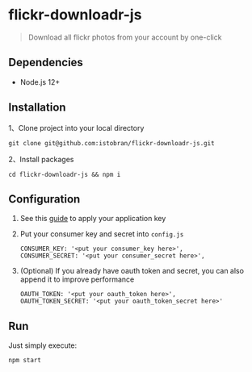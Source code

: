 # flickr-downloadr-js

> Download all flickr photos from your account by one-click

## Dependencies

* Node.js 12+

## Installation

1、Clone project into your local directory
```shell
git clone git@github.com:istobran/flickr-downloadr-js.git
```

2、Install packages
```shell
cd flickr-downloadr-js && npm i
```

## Configuration

1. See this [guide](https://www.flickr.com/services/api/misc.api_keys.html) to apply your application key  

2. Put your consumer key and secret into `config.js`
    ```shell script
    CONSUMER_KEY: '<put your consumer_key here>',
    CONSUMER_SECRET: '<put your consumer_secret here>',
    ```

3. (Optional) If you already have oauth token and secret, you can also append it to improve performance
    ```shell script
    OAUTH_TOKEN: '<put your oauth_token here>',
    OAUTH_TOKEN_SECRET: '<put your oauth_token_secret here>'
    ```

## Run

Just simply execute:
```shell
npm start
```
